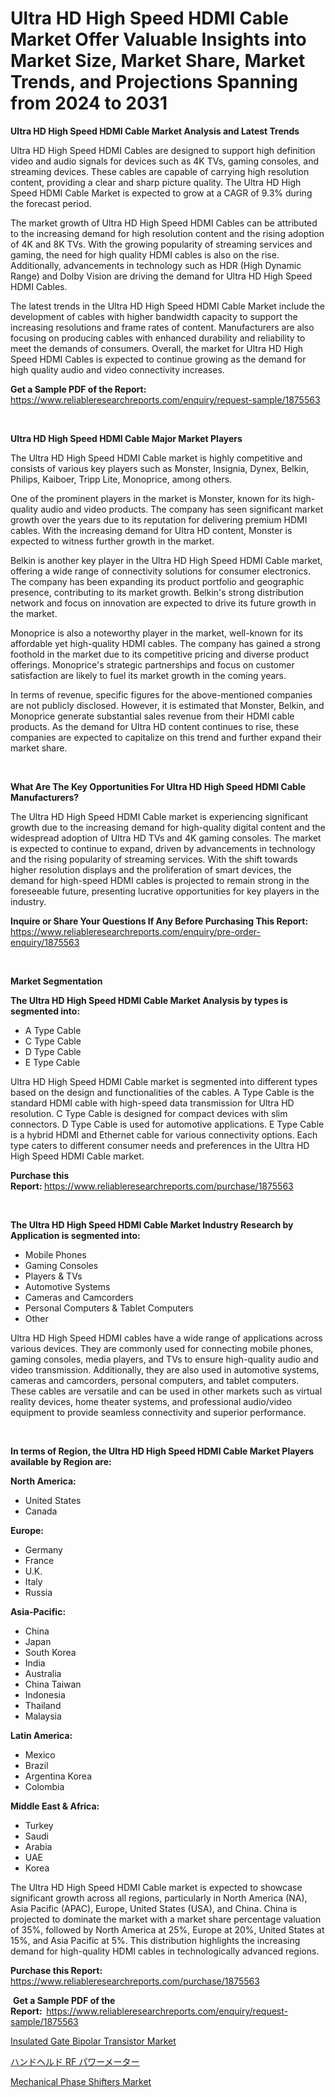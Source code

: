 <p><h1>Ultra HD High Speed HDMI Cable Market Offer Valuable Insights into Market Size, Market Share, Market Trends, and Projections Spanning from 2024 to 2031</h1></p><p><strong>Ultra HD High Speed HDMI Cable Market Analysis and Latest Trends</strong></p>
<p><p>Ultra HD High Speed HDMI Cables are designed to support high definition video and audio signals for devices such as 4K TVs, gaming consoles, and streaming devices. These cables are capable of carrying high resolution content, providing a clear and sharp picture quality. The Ultra HD High Speed HDMI Cable Market is expected to grow at a CAGR of 9.3% during the forecast period.</p><p>The market growth of Ultra HD High Speed HDMI Cables can be attributed to the increasing demand for high resolution content and the rising adoption of 4K and 8K TVs. With the growing popularity of streaming services and gaming, the need for high quality HDMI cables is also on the rise. Additionally, advancements in technology such as HDR (High Dynamic Range) and Dolby Vision are driving the demand for Ultra HD High Speed HDMI Cables.</p><p>The latest trends in the Ultra HD High Speed HDMI Cable Market include the development of cables with higher bandwidth capacity to support the increasing resolutions and frame rates of content. Manufacturers are also focusing on producing cables with enhanced durability and reliability to meet the demands of consumers. Overall, the market for Ultra HD High Speed HDMI Cables is expected to continue growing as the demand for high quality audio and video connectivity increases.</p></p>
<p><strong>Get a Sample PDF of the Report:&nbsp;</strong> <a href="https://www.reliableresearchreports.com/enquiry/request-sample/1875563">https://www.reliableresearchreports.com/enquiry/request-sample/1875563</a></p>
<p>&nbsp;</p>
<p><strong>Ultra HD High Speed HDMI Cable Major Market Players</strong></p>
<p><p>The Ultra HD High Speed HDMI Cable market is highly competitive and consists of various key players such as Monster, Insignia, Dynex, Belkin, Philips, Kaiboer, Tripp Lite, Monoprice, among others. </p><p>One of the prominent players in the market is Monster, known for its high-quality audio and video products. The company has seen significant market growth over the years due to its reputation for delivering premium HDMI cables. With the increasing demand for Ultra HD content, Monster is expected to witness further growth in the market. </p><p>Belkin is another key player in the Ultra HD High Speed HDMI Cable market, offering a wide range of connectivity solutions for consumer electronics. The company has been expanding its product portfolio and geographic presence, contributing to its market growth. Belkin's strong distribution network and focus on innovation are expected to drive its future growth in the market. </p><p>Monoprice is also a noteworthy player in the market, well-known for its affordable yet high-quality HDMI cables. The company has gained a strong foothold in the market due to its competitive pricing and diverse product offerings. Monoprice's strategic partnerships and focus on customer satisfaction are likely to fuel its market growth in the coming years. </p><p>In terms of revenue, specific figures for the above-mentioned companies are not publicly disclosed. However, it is estimated that Monster, Belkin, and Monoprice generate substantial sales revenue from their HDMI cable products. As the demand for Ultra HD content continues to rise, these companies are expected to capitalize on this trend and further expand their market share.</p></p>
<p>&nbsp;</p>
<p><strong>What Are The Key Opportunities For Ultra HD High Speed HDMI Cable Manufacturers?</strong></p>
<p><p>The Ultra HD High Speed HDMI Cable market is experiencing significant growth due to the increasing demand for high-quality digital content and the widespread adoption of Ultra HD TVs and 4K gaming consoles. The market is expected to continue to expand, driven by advancements in technology and the rising popularity of streaming services. With the shift towards higher resolution displays and the proliferation of smart devices, the demand for high-speed HDMI cables is projected to remain strong in the foreseeable future, presenting lucrative opportunities for key players in the industry.</p></p>
<p><strong>Inquire or Share Your Questions If Any Before Purchasing This Report:</strong> <a href="https://www.reliableresearchreports.com/enquiry/pre-order-enquiry/1875563">https://www.reliableresearchreports.com/enquiry/pre-order-enquiry/1875563</a></p>
<p>&nbsp;</p>
<p><strong>Market Segmentation</strong></p>
<p><strong>The Ultra HD High Speed HDMI Cable Market Analysis by types is segmented into:</strong></p>
<p><ul><li>A Type Cable</li><li>C Type Cable</li><li>D Type Cable</li><li>E Type Cable</li></ul></p>
<p><p>Ultra HD High Speed HDMI Cable market is segmented into different types based on the design and functionalities of the cables. A Type Cable is the standard HDMI cable with high-speed data transmission for Ultra HD resolution. C Type Cable is designed for compact devices with slim connectors. D Type Cable is used for automotive applications. E Type Cable is a hybrid HDMI and Ethernet cable for various connectivity options. Each type caters to different consumer needs and preferences in the Ultra HD High Speed HDMI Cable market.</p></p>
<p><strong>Purchase this Report:&nbsp;</strong><a href="https://www.reliableresearchreports.com/purchase/1875563">https://www.reliableresearchreports.com/purchase/1875563</a></p>
<p>&nbsp;</p>
<p><strong>The Ultra HD High Speed HDMI Cable Market Industry Research by Application is segmented into:</strong></p>
<p><ul><li>Mobile Phones</li><li>Gaming Consoles</li><li>Players & TVs</li><li>Automotive Systems</li><li>Cameras and Camcorders</li><li>Personal Computers & Tablet Computers</li><li>Other</li></ul></p>
<p><p>Ultra HD High Speed HDMI cables have a wide range of applications across various devices. They are commonly used for connecting mobile phones, gaming consoles, media players, and TVs to ensure high-quality audio and video transmission. Additionally, they are also used in automotive systems, cameras and camcorders, personal computers, and tablet computers. These cables are versatile and can be used in other markets such as virtual reality devices, home theater systems, and professional audio/video equipment to provide seamless connectivity and superior performance.</p></p>
<p>&nbsp;</p>
<p><strong>In terms of Region, the Ultra HD High Speed HDMI Cable Market Players available by Region are:</strong></p>
<p>
    <p> <strong> North America: </strong>
        <ul>
            <li>United States</li>
            <li>Canada</li>
        </ul>
        </p> 
    <p> <strong> Europe: </strong>
        <ul>
            <li>Germany</li>
            <li>France</li>
            <li>U.K.</li>
            <li>Italy</li>
            <li>Russia</li>
        </ul>
        </p> 
    <p> <strong> Asia-Pacific: </strong>
        <ul>
            <li>China</li>
            <li>Japan</li>
            <li>South Korea</li>
            <li>India</li>
            <li>Australia</li>
            <li>China Taiwan</li>
            <li>Indonesia</li>
            <li>Thailand</li>
            <li>Malaysia</li>
        </ul>
        </p> 
    <p> <strong> Latin America: </strong>
        <ul>
            <li>Mexico</li>
            <li>Brazil</li>
            <li>Argentina Korea</li>
            <li>Colombia</li>
        </ul>
        </p> 
    <p> <strong> Middle East & Africa: </strong>
        <ul>
            <li>Turkey</li>
            <li>Saudi</li>
            <li>Arabia</li>
            <li>UAE</li>
            <li>Korea</li>
        </ul>
    </p>
    </p>
<p><p>The Ultra HD High Speed HDMI Cable market is expected to showcase significant growth across all regions, particularly in North America (NA), Asia Pacific (APAC), Europe, United States (USA), and China. China is projected to dominate the market with a market share percentage valuation of 35%, followed by North America at 25%, Europe at 20%, United States at 15%, and Asia Pacific at 5%. This distribution highlights the increasing demand for high-quality HDMI cables in technologically advanced regions.</p></p>
<p><strong>Purchase this Report: </strong><a href="https://www.reliableresearchreports.com/purchase/1875563">https://www.reliableresearchreports.com/purchase/1875563</a></p>
<p>&nbsp;<strong>Get a Sample PDF of the Report:&nbsp;&nbsp;</strong><a href="https://www.reliableresearchreports.com/enquiry/request-sample/1875563">https://www.reliableresearchreports.com/enquiry/request-sample/1875563</a></p>
<p><strong></strong></p>
<p><p><a href="https://github.com/Chiragrp22/Market-Research-Report-List-3/blob/main/insulated-gate-bipolar-transistor-market.md">Insulated Gate Bipolar Transistor Market</a></p><p><a href="https://github.com/SantosDicki04/Market-Research-Report-List-1/blob/main/737462110543.md">ハンドヘルド RF パワーメーター</a></p><p><a href="https://github.com/Sherrillcrooksxa8i18ucf2m/Market-Research-Report-List-1/blob/main/mechanical-phase-shifters-market.md">Mechanical Phase Shifters Market</a></p></p>